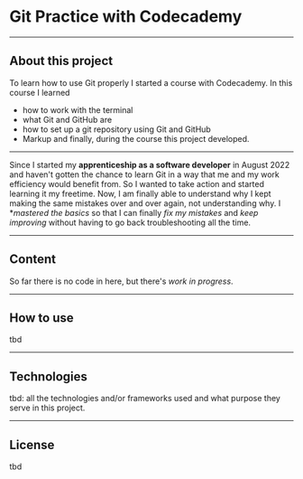 # Git Practice with Codecademy

______________________
## About this project

To learn how to use Git properly I started a course with Codecademy. In this course I learned

  - how to work with the terminal
  - what Git and GitHub are
  - how to set up a git repository using Git and GitHub
  - Markup
and finally, during the course this project developed.

---
Since I started my **apprenticeship as a software developer** in August 2022 and haven't gotten the chance to learn Git in a way
that me and my work efficiency would benefit from. So I wanted to take action and started learning it my freetime.
Now, I am finally able to understand why I kept making the same mistakes over and over again, not understanding why.
I **mastered the basics* so that I can finally *fix my mistakes* and *keep improving* without having to go back troubleshooting all the time.

______________________
## Content

So far there is no code in here, but there's *work in progress*.

______________________
## How to use

  tbd

______________________
## Technologies
  
  tbd: all the technologies and/or frameworks used and what purpose they serve in this project.
______________________
## License

  tbd
